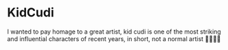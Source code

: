 # KidCudi
I wanted to pay homage to a great artist, kid cudi is one of the most striking and influential characters of recent years, in short, not a normal artist 🤘🏽🚀💫
